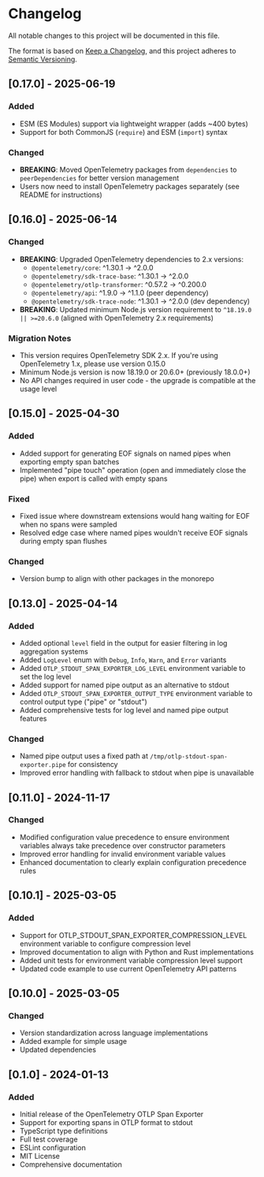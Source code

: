 # Changelog

All notable changes to this project will be documented in this file.

The format is based on [Keep a Changelog](https://keepachangelog.com/en/1.0.0/),
and this project adheres to [Semantic Versioning](https://semver.org/spec/v2.0.0.html).

## [0.17.0] - 2025-06-19

### Added
- ESM (ES Modules) support via lightweight wrapper (adds ~400 bytes)
- Support for both CommonJS (`require`) and ESM (`import`) syntax

### Changed
- **BREAKING**: Moved OpenTelemetry packages from `dependencies` to `peerDependencies` for better version management
- Users now need to install OpenTelemetry packages separately (see README for instructions)

## [0.16.0] - 2025-06-14

### Changed
- **BREAKING**: Upgraded OpenTelemetry dependencies to 2.x versions:
  - `@opentelemetry/core`: ^1.30.1 → ^2.0.0
  - `@opentelemetry/sdk-trace-base`: ^1.30.1 → ^2.0.0
  - `@opentelemetry/otlp-transformer`: ^0.57.2 → ^0.200.0
  - `@opentelemetry/api`: ^1.9.0 → ^1.1.0 (peer dependency)
  - `@opentelemetry/sdk-trace-node`: ^1.30.1 → ^2.0.0 (dev dependency)
- **BREAKING**: Updated minimum Node.js version requirement to `^18.19.0 || >=20.6.0` (aligned with OpenTelemetry 2.x requirements)

### Migration Notes
- This version requires OpenTelemetry SDK 2.x. If you're using OpenTelemetry 1.x, please use version 0.15.0
- Minimum Node.js version is now 18.19.0 or 20.6.0+ (previously 18.0.0+)
- No API changes required in user code - the upgrade is compatible at the usage level

## [0.15.0] - 2025-04-30

### Added
- Added support for generating EOF signals on named pipes when exporting empty span batches
- Implemented "pipe touch" operation (open and immediately close the pipe) when export is called with empty spans

### Fixed
- Fixed issue where downstream extensions would hang waiting for EOF when no spans were sampled
- Resolved edge case where named pipes wouldn't receive EOF signals during empty span flushes

### Changed
- Version bump to align with other packages in the monorepo

## [0.13.0] - 2025-04-14

### Added
- Added optional `level` field in the output for easier filtering in log aggregation systems
- Added `LogLevel` enum with `Debug`, `Info`, `Warn`, and `Error` variants
- Added `OTLP_STDOUT_SPAN_EXPORTER_LOG_LEVEL` environment variable to set the log level
- Added support for named pipe output as an alternative to stdout
- Added `OTLP_STDOUT_SPAN_EXPORTER_OUTPUT_TYPE` environment variable to control output type ("pipe" or "stdout")
- Added comprehensive tests for log level and named pipe output features

### Changed
- Named pipe output uses a fixed path at `/tmp/otlp-stdout-span-exporter.pipe` for consistency
- Improved error handling with fallback to stdout when pipe is unavailable

## [0.11.0] - 2024-11-17

### Changed
- Modified configuration value precedence to ensure environment variables always take precedence over constructor parameters
- Improved error handling for invalid environment variable values
- Enhanced documentation to clearly explain configuration precedence rules

## [0.10.1] - 2025-03-05

### Added
- Support for OTLP_STDOUT_SPAN_EXPORTER_COMPRESSION_LEVEL environment variable to configure compression level
- Improved documentation to align with Python and Rust implementations
- Added unit tests for environment variable compression level support
- Updated code example to use current OpenTelemetry API patterns

## [0.10.0] - 2025-03-05

### Changed
- Version standardization across language implementations
- Added example for simple usage
- Updated dependencies

## [0.1.0] - 2024-01-13

### Added
- Initial release of the OpenTelemetry OTLP Span Exporter
- Support for exporting spans in OTLP format to stdout
- TypeScript type definitions
- Full test coverage
- ESLint configuration
- MIT License
- Comprehensive documentation